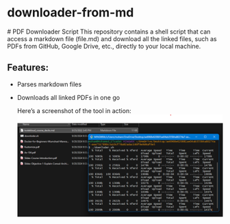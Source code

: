 # downloader-from-md
\# PDF Downloader Script This repository contains a shell script that can access a markdown file (file.md) and download all the linked files, such as PDFs from GitHub, Google Drive, etc., directly to your local machine. 

## Features: 

- Parses markdown files 

- Downloads all linked PDFs in one go 

  

  Here’s a screenshot of the tool in action: ![Alt text](Screenshot%202024-09-20%20095348.png)
